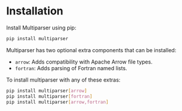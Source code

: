 # Installation

Install Multiparser using pip:

```bash
pip install multiparser
```

Multiparser has two optional extra components that can be installed:

* `arrow`: Adds compatibility with Apache Arrow file types.
* `fortran`: Adds parsing of Fortran named lists.

To install multiparser with any of these extras:

```bash
pip install multiparser[arrow]
pip install multiparser[fortran]
pip install multiparser[arrow,fortran]
```
